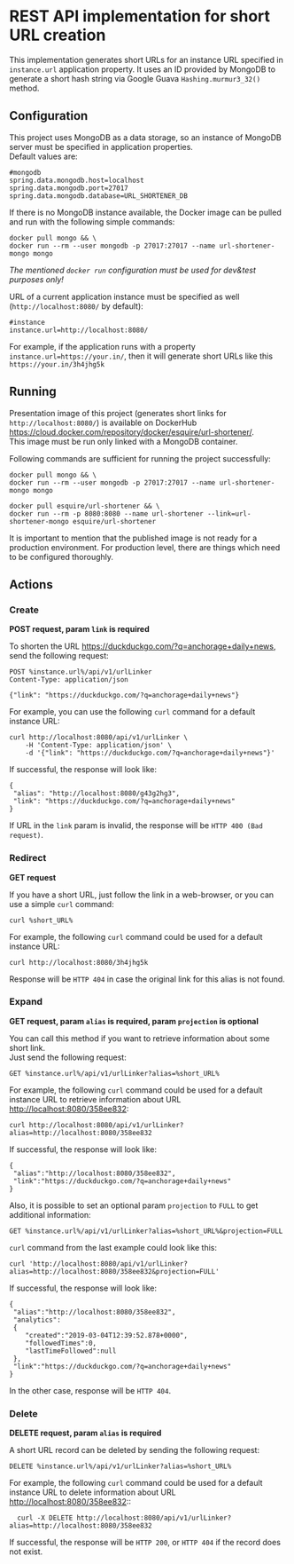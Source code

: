 # REST API implementation for short URL creation

This implementation generates short URLs for an instance URL specified in `instance.url` application property.
It uses an ID provided by MongoDB to generate a short hash string via Google Guava `Hashing.murmur3_32()` method.

## Configuration

This project uses MongoDB as a data storage, so an instance of MongoDB server must be specified in application properties.<br/>
Default values are:
    
    #mongodb
    spring.data.mongodb.host=localhost
    spring.data.mongodb.port=27017
    spring.data.mongodb.database=URL_SHORTENER_DB

If there is no MongoDB instance available, the Docker image can be pulled and run with the following simple commands:
    
    docker pull mongo && \
    docker run --rm --user mongodb -p 27017:27017 --name url-shortener-mongo mongo    

*The mentioned `docker run` configuration must be used for dev&test purposes only!*

URL of a current application instance must be specified as well (`http://localhost:8080/` by default):

    #instance
    instance.url=http://localhost:8080/

For example, if the application runs with a property `instance.url=https://your.in/`, then it will generate short URLs like this `https://your.in/3h4jhg5k`

## Running
Presentation image of this project (generates short links for `http://localhost:8080/`) is available on DockerHub <https://cloud.docker.com/repository/docker/esquire/url-shortener/>.<br>
This image must be run only linked with a MongoDB container.

Following commands are sufficient for running the project successfully:

    docker pull mongo && \
    docker run --rm --user mongodb -p 27017:27017 --name url-shortener-mongo mongo    

    docker pull esquire/url-shortener && \
    docker run --rm -p 8080:8080 --name url-shortener --link=url-shortener-mongo esquire/url-shortener

It is important to mention that the published image is not ready for a production environment. For production level, there are things which need to be configured thoroughly.

## Actions
### Create
**POST request, param `link` is required**

To shorten the URL <https://duckduckgo.com/?q=anchorage+daily+news>, send the following request:

    POST %instance.url%/api/v1/urlLinker
    Content-Type: application/json
    
    {"link": "https://duckduckgo.com/?q=anchorage+daily+news"}

For example, you can use the following `curl` command for a default instance URL:

    curl http://localhost:8080/api/v1/urlLinker \
        -H 'Content-Type: application/json' \
        -d '{"link": "https://duckduckgo.com/?q=anchorage+daily+news"}'

If successful, the response will look like:

    {
     "alias": "http://localhost:8080/g43g2hg3",
     "link": "https://duckduckgo.com/?q=anchorage+daily+news"
    }

If URL in the `link` param is invalid, the response will be `HTTP 400 (Bad request)`.        
        
### Redirect

**GET request**

If you have a short URL, just follow the link in a web-browser, or you can use a simple `curl` command:

    curl %short_URL%

For example, the following `curl` command could be used for a default instance URL:

    curl http://localhost:8080/3h4jhg5k

Response will be `HTTP 404` in case the original link for this alias is not found.

### Expand

**GET request, param `alias` is required, param `projection` is optional**

You can call this method if you want to retrieve information about some short link.<br>
Just send the following request:

    GET %instance.url%/api/v1/urlLinker?alias=%short_URL%
    
For example, the following `curl` command could be used for a default instance URL to retrieve information about URL <http://localhost:8080/358ee832>:    

    curl http://localhost:8080/api/v1/urlLinker?alias=http://localhost:8080/358ee832

If successful, the response will look like:

    {
     "alias":"http://localhost:8080/358ee832",
     "link":"https://duckduckgo.com/?q=anchorage+daily+news"
    }
    
Also, it is possible to set an optional param `projection` to `FULL` to get additional information:

    GET %instance.url%/api/v1/urlLinker?alias=%short_URL%&projection=FULL

`curl` command from the last example could look like this:

    curl 'http://localhost:8080/api/v1/urlLinker?alias=http://localhost:8080/358ee832&projection=FULL'

If successful, the response will look like:

    {
     "alias":"http://localhost:8080/358ee832",
     "analytics":
     {
        "created":"2019-03-04T12:39:52.878+0000",
        "followedTimes":0,
        "lastTimeFollowed":null
     },
     "link":"https://duckduckgo.com/?q=anchorage+daily+news"
    }
    
In the other case, response will be `HTTP 404`.         

### Delete

**DELETE request, param `alias` is required**

A short URL record can be deleted by sending the following request:

    DELETE %instance.url%/api/v1/urlLinker?alias=%short_URL%
    
For example, the following `curl` command could be used for a default instance URL to delete information about URL <http://localhost:8080/358ee832>::

      curl -X DELETE http://localhost:8080/api/v1/urlLinker?alias=http://localhost:8080/358ee832

If successful, the response will be `HTTP 200`, or `HTTP 404` if the record does not exist.
        
